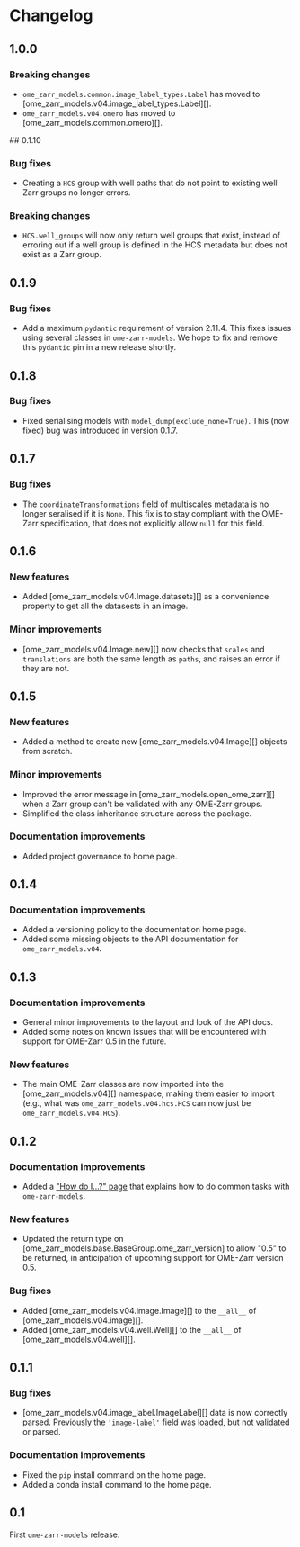 # Changelog

## 1.0.0

### Breaking changes

- `ome_zarr_models.common.image_label_types.Label` has moved to [ome_zarr_models.v04.image_label_types.Label][].
- `ome_zarr_models.v04.omero` has moved to [ome_zarr_models.common.omero][].

## 0.1.10

### Bug fixes

- Creating a `HCS` group with well paths that do not point to existing well Zarr groups
  no longer errors.

### Breaking changes

- `HCS.well_groups` will now only return well groups that exist, instead of erroring out if a well group is defined in the HCS metadata but does not exist as a Zarr group.

## 0.1.9

### Bug fixes

- Add a maximum `pydantic` requirement of version 2.11.4.
  This fixes issues using several classes in `ome-zarr-models`.
  We hope to fix and remove this `pydantic` pin in a new release shortly.

## 0.1.8

### Bug fixes

- Fixed serialising models with `model_dump(exclude_none=True)`.
  This (now fixed) bug was introduced in version 0.1.7.

## 0.1.7

### Bug fixes

- The `coordinateTransformations` field of multiscales metadata is no longer seralised if it is `None`.
  This fix is to stay compliant with the OME-Zarr specification, that does not explicitly allow `null` for this field.

## 0.1.6

### New features

- Added [ome_zarr_models.v04.Image.datasets][] as a convenience property to get all the datasests in an image.

### Minor improvements

- [ome_zarr_models.v04.Image.new][] now checks that `scales` and `translations` are both the same length as `paths`, and raises an error if they are not.

## 0.1.5

### New features

- Added a method to create new [ome_zarr_models.v04.Image][] objects from scratch.

### Minor improvements

- Improved the error message in [ome_zarr_models.open_ome_zarr][] when a Zarr group can't be validated with any OME-Zarr groups.
- Simplified the class inheritance structure across the package.

### Documentation improvements

- Added project governance to home page.

## 0.1.4

### Documentation improvements

- Added a versioning policy to the documentation home page.
- Added some missing objects to the API documentation for `ome_zarr_models.v04`.

## 0.1.3

### Documentation improvements

- General minor improvements to the layout and look of the API docs.
- Added some notes on known issues that will be encountered with support for OME-Zarr 0.5 in the future.

### New features

- The main OME-Zarr classes are now imported into the [ome_zarr_models.v04][] namespace, making them easier to import (e.g., what was `ome_zarr_models.v04.hcs.HCS` can now just be `ome_zarr_models.v04.HCS`).

## 0.1.2

### Documentation improvements

- Added a ["How do I...?" page](how-to.md) that explains how to do common tasks with `ome-zarr-models`.

### New features

- Updated the return type on [ome_zarr_models.base.BaseGroup.ome_zarr_version] to allow "0.5" to be returned, in anticipation of upcoming support for OME-Zarr version 0.5.

### Bug fixes

- Added [ome_zarr_models.v04.image.Image][] to the `__all__` of [ome_zarr_models.v04.image][].
- Added [ome_zarr_models.v04.well.Well][] to the `__all__` of [ome_zarr_models.v04.well][].

## 0.1.1

### Bug fixes

- [ome_zarr_models.v04.image_label.ImageLabel][] data is now correctly parsed.
  Previously the `'image-label'` field was loaded, but not validated or parsed.

### Documentation improvements

- Fixed the `pip` install command on the home page.
- Added a conda install command to the home page.

## 0.1

First `ome-zarr-models` release.
